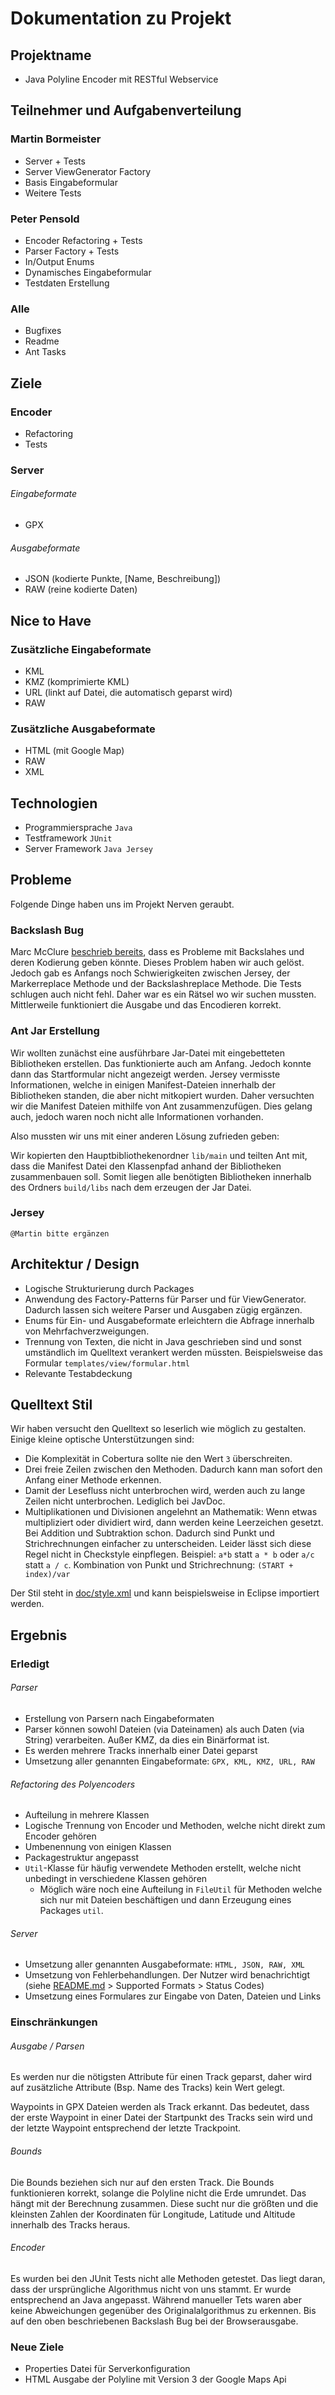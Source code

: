 Dokumentation zu Projekt
===


Projektname
---

- Java Polyline Encoder mit RESTful Webservice


Teilnehmer und Aufgabenverteilung
---

### Martin Bormeister
 - Server + Tests
 - Server ViewGenerator Factory
 - Basis Eingabeformular
 - Weitere Tests

### Peter Pensold
 - Encoder Refactoring + Tests
 - Parser Factory + Tests
 - In/Output Enums
 - Dynamisches Eingabeformular
 - Testdaten Erstellung

### Alle
 - Bugfixes
 - Readme
 - Ant Tasks


Ziele
---

### Encoder
 - Refactoring
 - Tests

### Server
###### Eingabeformate
 - GPX

###### Ausgabeformate
 - JSON (kodierte Punkte, [Name, Beschreibung])
 - RAW (reine kodierte Daten)


Nice to Have
---

### Zusätzliche Eingabeformate
 - KML
 - KMZ (komprimierte KML)
 - URL (linkt auf Datei, die automatisch geparst wird)
 - RAW

### Zusätzliche Ausgabeformate
 - HTML (mit Google Map)
 - RAW
 - XML


Technologien
---

- Programmiersprache `Java`
- Testframework `JUnit`
- Server Framework `Java Jersey`


Probleme
---

Folgende Dinge haben uns im Projekt Nerven geraubt.

### Backslash Bug

Marc McClure [beschrieb bereits](http://facstaff.unca.edu/mcmcclur/GoogleMaps/EncodePolyline/pitfalls.html),
dass es Probleme mit Backslahes und deren Kodierung geben könnte. Dieses Problem haben wir auch gelöst.
Jedoch gab es Anfangs noch Schwierigkeiten zwischen Jersey, der Markerreplace Methode und der Backslashreplace Methode.
Die Tests schlugen auch nicht fehl. Daher war es ein Rätsel wo wir suchen mussten.
Mittlerweile funktioniert die Ausgabe und das Encodieren korrekt.

### Ant Jar Erstellung

Wir wollten zunächst eine ausführbare Jar-Datei mit eingebetteten Bibliotheken erstellen. Das funktionierte auch am Anfang.
Jedoch konnte dann das Startformular nicht angezeigt werden. Jersey vermisste Informationen, welche in einigen Manifest-Dateien
innerhalb der Bibliotheken standen, die aber nicht mitkopiert wurden.
Daher versuchten wir die Manifest Dateien mithilfe von Ant zusammenzufügen. Dies gelang auch, jedoch waren noch nicht alle Informationen vorhanden.

Also mussten wir uns mit einer anderen Lösung zufrieden geben:

Wir kopierten den Hauptbibliothekenordner `lib/main` und teilten Ant mit, dass die Manifest Datei den Klassenpfad anhand der Bibliotheken zusammenbauen soll.
Somit liegen alle benötigten Bibliotheken innerhalb des Ordners `build/libs` nach dem erzeugen der Jar Datei. 

### Jersey

`@Martin bitte ergänzen`


Architektur / Design
---

- Logische Strukturierung durch Packages
- Anwendung des Factory-Patterns für Parser und für ViewGenerator. Dadurch lassen sich weitere Parser und Ausgaben zügig ergänzen.
- Enums für Ein- und Ausgabeformate erleichtern die Abfrage innerhalb von Mehrfachverzweigungen.
- Trennung von Texten, die nicht in Java geschrieben sind und sonst umständlich im Quelltext verankert werden müssten. Beispielsweise das Formular `templates/view/formular.html`
- Relevante Testabdeckung


Quelltext Stil
---

Wir haben versucht den Quelltext so leserlich wie möglich zu gestalten. Einige kleine optische Unterstützungen sind:

- Die Komplexität in Cobertura sollte nie den Wert `3` überschreiten.
- Drei freie Zeilen zwischen den Methoden. Dadurch kann man sofort den Anfang einer Methode erkennen.
- Damit der Lesefluss nicht unterbrochen wird, werden auch zu lange Zeilen nicht unterbrochen. Lediglich bei JavDoc.
- Multiplikationen und Divisionen angelehnt an Mathematik:
  Wenn etwas multipliziert oder dividiert wird, dann werden keine Leerzeichen gesetzt. Bei Addition und Subtraktion schon.
  Dadurch sind Punkt und Strichrechnungen einfacher zu unterscheiden. Leider lässt sich diese Regel nicht in Checkstyle einpflegen.
  Beispiel: `a*b` statt `a * b` oder `a/c` statt `a / c`. Kombination von Punkt und Strichrechnung: `(START + index)/var`

Der Stil steht in [doc/style.xml](https://github.com/petpen/JavaPolylineEncoder2/blob/master/doc/style.xml) und kann beispielsweise in Eclipse importiert werden.


Ergebnis
---

### Erledigt

###### Parser
- Erstellung von Parsern nach Eingabeformaten
- Parser können sowohl Dateien (via Dateinamen) als auch Daten (via String) verarbeiten. Außer KMZ, da dies ein Binärformat ist.
- Es werden mehrere Tracks innerhalb einer Datei geparst
- Umsetzung aller genannten Eingabeformate: `GPX, KML, KMZ, URL, RAW`

###### Refactoring des Polyencoders
- Aufteilung in mehrere Klassen
- Logische Trennung von Encoder und Methoden, welche nicht direkt zum Encoder gehören
- Umbenennung von einigen Klassen
- Packagestruktur angepasst
- `Util`-Klasse für häufig verwendete Methoden erstellt, welche nicht unbedingt in verschiedene Klassen gehören
  - Möglich wäre noch eine Aufteilung in `FileUtil` für Methoden welche sich nur mit Dateien beschäftigen und dann Erzeugung eines Packages `util`.
  
###### Server
- Umsetzung aller genannten Ausgabeformate: `HTML, JSON, RAW, XML`
- Umsetzung von Fehlerbehandlungen. Der Nutzer wird benachrichtigt (siehe [README.md](https://github.com/petpen/JavaPolylineEncoder2/blob/master/README.md) > Supported Formats > Status Codes)
- Umsetzung eines Formulares zur Eingabe von Daten, Dateien und Links

### Einschränkungen
###### Ausgabe / Parsen
Es werden nur die nötigsten Attribute für einen Track geparst, daher wird auf zusätzliche Attribute (Bsp. Name des Tracks) kein Wert gelegt.

Waypoints in GPX Dateien werden als Track erkannt.
Das bedeutet, dass der erste Waypoint in einer Datei der Startpunkt des Tracks sein wird und der letzte Waypoint entsprechend der letzte Trackpoint.

###### Bounds
Die Bounds beziehen sich nur auf den ersten Track.
Die Bounds funktionieren korrekt, solange die Polyline nicht die Erde umrundet. Das hängt mit der Berechnung zusammen.
Diese sucht nur die größten und die kleinsten Zahlen der Koordinaten für Longitude, Latitude und Altitude innerhalb des Tracks heraus. 
 
###### Encoder
Es wurden bei den JUnit Tests nicht alle Methoden getestet.
Das liegt daran, dass der ursprüngliche Algorithmus nicht von uns stammt. Er wurde entsprechend an Java angepasst.
Während manueller Tets waren aber keine Abweichungen gegenüber des Originalalgorithmus zu erkennen.
Bis auf den oben beschriebenen Backslash Bug bei der Browserausgabe.

### Neue Ziele
- Properties Datei für Serverkonfiguration
- HTML Ausgabe der Polyline mit Version 3 der Google Maps Api 